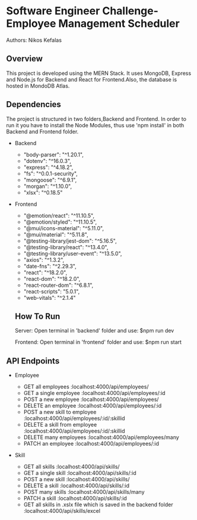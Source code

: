 # Software Engineer Challenge-Employee Management Scheduler

Authors: Nikos Kefalas

## Overview

This project is developed using the MERN Stack. It uses MongoDB, Express and Node.js for Backend
and React for Frontend.Also, the database is hosted in MondoDB Atlas.

## Dependencies

The project is structured in two folders,Backend and Frontend.
In order to run it you have to install the Node Modules, thus use 'npm install' in both Backend
and Frontend folder.


- Backend
    - "body-parser": "^1.20.1",
    - "dotenv": "^16.0.3",
    - "express": "^4.18.2",
    - "fs": "^0.0.1-security",
    - "mongoose": "^6.9.1",
    - "morgan": "^1.10.0",
    - "xlsx": "^0.18.5"
    
- Frontend
    - "@emotion/react": "^11.10.5",
    - "@emotion/styled": "^11.10.5",
    - "@mui/icons-material": "^5.11.0",
    - "@mui/material": "^5.11.8",
    - "@testing-library/jest-dom": "^5.16.5",
    - "@testing-library/react": "^13.4.0",
    - "@testing-library/user-event": "^13.5.0",
    - "axios": "^1.3.2",
    - "date-fns": "^2.29.3",
    - "react": "^18.2.0",
    - "react-dom": "^18.2.0",
    - "react-router-dom": "^6.8.1",
    - "react-scripts": "5.0.1",
    - "web-vitals": "^2.1.4"
    
   ## How To Run
   
   Server: Open terminal in 'backend' folder and use: $npm run dev
   
   Frontend: Open terminal in 'frontend' folder and use: $npm run start
   

 
## API Endpoints
  
- Employee
    - GET all employees :localhost:4000/api/employees/
    - GET a single employee :localhost:4000/api/employees/:id
    - POST a new employee :localhost:4000/api/employees/
    - DELETE an employee :localhost:4000/api/employees/:id
    - POST a new skill to employee :localhost:4000/api/employees/:id/:skillid
    - DELETE a skill from employee :localhost:4000/api/employees/:id/:skillid
    - DELETE many employees :localhost:4000/api/employees/many
    - PATCH an employee :localhost:4000/api/employees/:id
    
 - Skill
    - GET all skills :localhost:4000/api/skills/
    - GET a single skill :localhost:4000/api/skills/:id
    - POST a new skill :localhost:4000/api/skills/
    - DELETE a skill :localhost:4000/api/skills/:id
    - POST many skills :localhost:4000/api/skills/many
    - PATCH a skill :localhost:4000/api/skills/:id
    - GET all skills in .xslx file which is saved in the backend folder :localhost:4000/api/skills/excel





